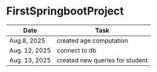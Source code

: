 # FirstSpringbootProject


|Date        |Task                      |
|------------|--------------------------|
|Aug.8, 2025 |created age computation   |
|Aug. 12, 2025|connect to db            |
|Aug. 13, 2025|created new queries for student|